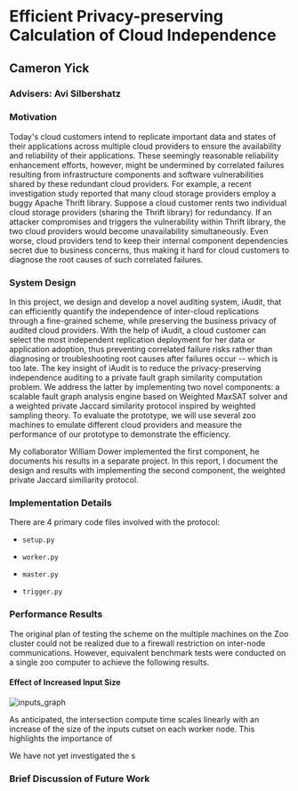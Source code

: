 # Efficient Privacy-preserving Calculation of Cloud Independence
## Cameron Yick
### Advisers: Avi Silbershatz

### Motivation

Today's cloud customers intend to replicate important data and states of their applications across multiple cloud providers to ensure the availability and reliability of their applications.  These seemingly reasonable reliability enhancement efforts, however, might be undermined by correlated failures resulting from infrastructure components and software vulnerabilities shared by these redundant cloud providers.  For example, a recent investigation study reported that many cloud storage providers employ a buggy Apache Thrift library.  Suppose a cloud customer rents two individual cloud storage providers (sharing the Thrift library) for redundancy.  If an attacker compromises and triggers the vulnerability within Thrift library, the two cloud providers would become unavailability simultaneously.  Even worse, cloud providers tend to keep their internal component dependencies secret due to business concerns, thus making it hard for cloud customers to diagnose the root causes of such correlated failures.

### System Design

In this project, we design and develop a novel auditing system, iAudit, that can efficiently quantify the independence of inter-cloud replications through a fine-grained scheme, while preserving the business privacy of audited cloud providers.  With the help of iAudit, a cloud customer can select the most independent replication deployment for her data or application adoption, thus preventing correlated failure risks rather than diagnosing or troubleshooting root causes after failures occur -- which is too late.  The key insight of iAudit is to reduce the privacy-preserving independence auditing to a private fault graph similarity computation problem.  We address the latter by implementing two novel components: a scalable fault graph analysis engine based on Weighted MaxSAT solver and a weighted private Jaccard similarity protocol inspired by weighted sampling theory. To evaluate the prototype, we will use several zoo machines to emulate different cloud providers and measure the performance of our prototype to demonstrate the efficiency.

My collaborator William Dower implemented the first component, he documents his results in a separate project. In this report, I document the design and results with implementing the second component, the weighted private Jaccard similiarity protocol. 

### Implementation Details

There are 4 primary code files involved with the protocol:
- `setup.py`

- `worker.py`
- `master.py`
- `trigger.py`

### Performance Results

The original plan of testing the scheme on the multiple machines on the Zoo cluster could not be realized due to a firewall restriction on inter-node communications. However, equivalent benchmark tests were conducted on a single zoo computer to achieve the following results.

#### Effect of Increased Input Size

![inputs_graph](graph1.png)

As anticipated, the intersection compute time scales linearly with an increase of the size of the inputs cutset on each worker node. This highlights the importance of 

We have not yet investigated the s

### Brief Discussion of Future Work
